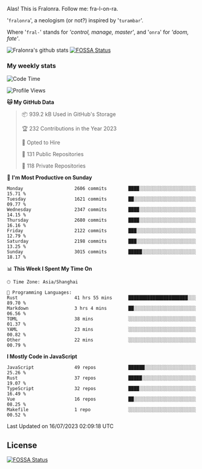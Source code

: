 Alas! This is Fralonra. Follow me: fra-l-on-ra.

'`fralonra`', a neologism (or not?) inspired by '`turambar`'.

Where '`fral-`' stands for *'control, manage, master'*, and '`onra`' for *'doom, fate'*.

![Fralonra's github stats](https://github-readme-stats.vercel.app/api?username=fralonra)
[![FOSSA Status](https://app.fossa.com/api/projects/git%2Bgithub.com%2Ffralonra%2Ffralonra.svg?type=shield)](https://app.fossa.com/projects/git%2Bgithub.com%2Ffralonra%2Ffralonra?ref=badge_shield)

### My weekly stats

<!--START_SECTION:waka-->
![Code Time](http://img.shields.io/badge/Code%20Time-3%2C725%20hrs%2051%20mins-blue)

![Profile Views](http://img.shields.io/badge/Profile%20Views-2-blue)

**🐱 My GitHub Data** 

> 📦 939.2 kB Used in GitHub's Storage 
 > 
> 🏆 232 Contributions in the Year 2023
 > 
> 💼 Opted to Hire
 > 
> 📜 131 Public Repositories 
 > 
> 🔑 118 Private Repositories 
 > 
📅 **I'm Most Productive on Sunday** 

```text
Monday                   2606 commits        ████░░░░░░░░░░░░░░░░░░░░░   15.71 % 
Tuesday                  1621 commits        ██░░░░░░░░░░░░░░░░░░░░░░░   09.77 % 
Wednesday                2347 commits        ████░░░░░░░░░░░░░░░░░░░░░   14.15 % 
Thursday                 2680 commits        ████░░░░░░░░░░░░░░░░░░░░░   16.16 % 
Friday                   2122 commits        ███░░░░░░░░░░░░░░░░░░░░░░   12.79 % 
Saturday                 2198 commits        ███░░░░░░░░░░░░░░░░░░░░░░   13.25 % 
Sunday                   3015 commits        █████░░░░░░░░░░░░░░░░░░░░   18.17 % 
```


📊 **This Week I Spent My Time On** 

```text
🕑︎ Time Zone: Asia/Shanghai

💬 Programming Languages: 
Rust                     41 hrs 55 mins      ██████████████████████░░░   89.70 % 
Markdown                 3 hrs 4 mins        ██░░░░░░░░░░░░░░░░░░░░░░░   06.56 % 
TOML                     38 mins             ░░░░░░░░░░░░░░░░░░░░░░░░░   01.37 % 
YAML                     23 mins             ░░░░░░░░░░░░░░░░░░░░░░░░░   00.82 % 
Other                    22 mins             ░░░░░░░░░░░░░░░░░░░░░░░░░   00.79 % 
```

**I Mostly Code in JavaScript** 

```text
JavaScript               49 repos            ██████░░░░░░░░░░░░░░░░░░░   25.26 % 
Rust                     37 repos            █████░░░░░░░░░░░░░░░░░░░░   19.07 % 
TypeScript               32 repos            ████░░░░░░░░░░░░░░░░░░░░░   16.49 % 
Vue                      16 repos            ██░░░░░░░░░░░░░░░░░░░░░░░   08.25 % 
Makefile                 1 repo              ░░░░░░░░░░░░░░░░░░░░░░░░░   00.52 % 
```




 Last Updated on 16/07/2023 02:09:18 UTC
<!--END_SECTION:waka-->

## License
[![FOSSA Status](https://app.fossa.com/api/projects/git%2Bgithub.com%2Ffralonra%2Ffralonra.svg?type=large)](https://app.fossa.com/projects/git%2Bgithub.com%2Ffralonra%2Ffralonra?ref=badge_large)